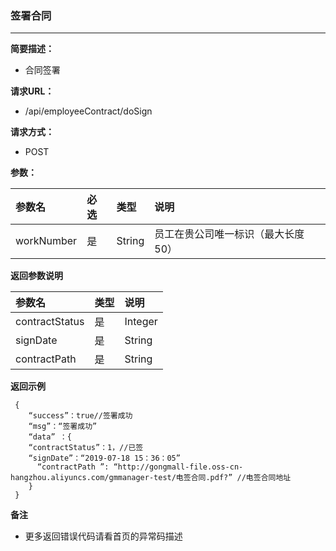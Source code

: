 ### 签署合同

---

**简要描述：**

* 合同签署

**请求URL：**

* /api/employeeContract/doSign

**请求方式：**

* POST

**参数：**

| 参数名 | 必选 | 类型 | 说明 |
| :--- | :--- | :--- | :--- |
| workNumber | 是 | String | 员工在贵公司唯一标识（最大长度50） |

**返回参数说明**

| 参数名 | 类型 | 说明 |
| :--- | :--- | :--- |
| contractStatus | 是 | Integer | 电签状态（0：未签，1：已签） |
| signDate | 是 | String | 电签成功时间(电签状态为已电签返回此参数，yyyy-MM-dd HH：mm：ss) |
| contractPath | 是 | String | 电签合同pdf地址（如果电签状态为已电签返回此地址） |


**返回示例**

```
 {
    “success”：true//签署成功
    “msg”：“签署成功”  
    “data” ：{
    “contractStatus”：1，//已签
    “signDate”：“2019-07-18 15：36：05”
      “contractPath ”: “http://gongmall-file.oss-cn-hangzhou.aliyuncs.com/gmmanager-test/电签合同.pdf?” //电签合同地址 
    }
 }
```

**备注**

* 更多返回错误代码请看首页的异常码描述



